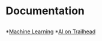 # Documentation

## 
## 
*[Machine Learning](https://medium.com/@ageitgey/machine-learning-is-fun-80ea3ec3c471#.hb5kpsdi4)
*[AI on Trailhead](https://trailhead.salesforce.com/ai_basics/ai_basics_getstarted)

